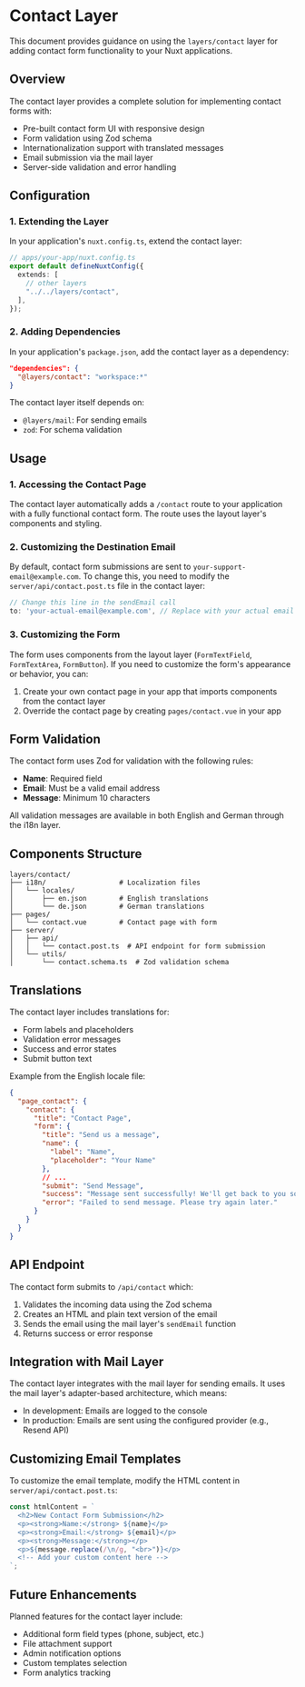 # Contact Layer

This document provides guidance on using the `layers/contact` layer for adding contact form functionality to your Nuxt applications.

## Overview

The contact layer provides a complete solution for implementing contact forms with:

- Pre-built contact form UI with responsive design
- Form validation using Zod schema
- Internationalization support with translated messages
- Email submission via the mail layer
- Server-side validation and error handling

## Configuration

### 1. Extending the Layer

In your application's `nuxt.config.ts`, extend the contact layer:

```typescript
// apps/your-app/nuxt.config.ts
export default defineNuxtConfig({
  extends: [
    // other layers
    "../../layers/contact",
  ],
});
```

### 2. Adding Dependencies

In your application's `package.json`, add the contact layer as a dependency:

```json
"dependencies": {
  "@layers/contact": "workspace:*"
}
```

The contact layer itself depends on:

- `@layers/mail`: For sending emails
- `zod`: For schema validation

## Usage

### 1. Accessing the Contact Page

The contact layer automatically adds a `/contact` route to your application with a fully functional contact form. The route uses the layout layer's components and styling.

### 2. Customizing the Destination Email

By default, contact form submissions are sent to `your-support-email@example.com`. To change this, you need to modify the `server/api/contact.post.ts` file in the contact layer:

```typescript
// Change this line in the sendEmail call
to: 'your-actual-email@example.com', // Replace with your actual email
```

### 3. Customizing the Form

The form uses components from the layout layer (`FormTextField`, `FormTextArea`, `FormButton`). If you need to customize the form's appearance or behavior, you can:

1. Create your own contact page in your app that imports components from the contact layer
2. Override the contact page by creating `pages/contact.vue` in your app

## Form Validation

The contact form uses Zod for validation with the following rules:

- **Name**: Required field
- **Email**: Must be a valid email address
- **Message**: Minimum 10 characters

All validation messages are available in both English and German through the i18n layer.

## Components Structure

```
layers/contact/
├── i18n/                  # Localization files
│   └── locales/
│       ├── en.json        # English translations
│       └── de.json        # German translations
├── pages/
│   └── contact.vue        # Contact page with form
├── server/
│   ├── api/
│   │   └── contact.post.ts  # API endpoint for form submission
│   └── utils/
│       └── contact.schema.ts  # Zod validation schema
```

## Translations

The contact layer includes translations for:

- Form labels and placeholders
- Validation error messages
- Success and error states
- Submit button text

Example from the English locale file:

```json
{
  "page_contact": {
    "contact": {
      "title": "Contact Page",
      "form": {
        "title": "Send us a message",
        "name": {
          "label": "Name",
          "placeholder": "Your Name"
        },
        // ...
        "submit": "Send Message",
        "success": "Message sent successfully! We'll get back to you soon.",
        "error": "Failed to send message. Please try again later."
      }
    }
  }
}
```

## API Endpoint

The contact form submits to `/api/contact` which:

1. Validates the incoming data using the Zod schema
2. Creates an HTML and plain text version of the email
3. Sends the email using the mail layer's `sendEmail` function
4. Returns success or error response

## Integration with Mail Layer

The contact layer integrates with the mail layer for sending emails. It uses the mail layer's adapter-based architecture, which means:

- In development: Emails are logged to the console
- In production: Emails are sent using the configured provider (e.g., Resend API)

## Customizing Email Templates

To customize the email template, modify the HTML content in `server/api/contact.post.ts`:

```typescript
const htmlContent = `
  <h2>New Contact Form Submission</h2>
  <p><strong>Name:</strong> ${name}</p>
  <p><strong>Email:</strong> ${email}</p>
  <p><strong>Message:</strong></p>
  <p>${message.replace(/\n/g, "<br>")}</p>
  <!-- Add your custom content here -->
`;
```

## Future Enhancements

Planned features for the contact layer include:

- Additional form field types (phone, subject, etc.)
- File attachment support
- Admin notification options
- Custom templates selection
- Form analytics tracking

